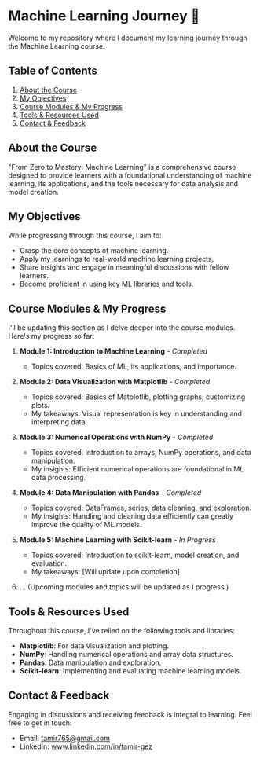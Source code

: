 # Machine Learning Journey 🦾

Welcome to my repository where I document my learning journey through the Machine Learning course.

## Table of Contents

1. [About the Course](#about-the-course)
2. [My Objectives](#my-objectives)
3. [Course Modules & My Progress](#course-modules--my-progress)
4. [Tools & Resources Used](#tools--resources-used)
5. [Contact & Feedback](#contact--feedback)

## About the Course

"From Zero to Mastery: Machine Learning" is a comprehensive course designed to provide learners with a foundational understanding of machine learning, its applications, and the tools necessary for data analysis and model creation.

## My Objectives

While progressing through this course, I aim to:

- Grasp the core concepts of machine learning.
- Apply my learnings to real-world machine learning projects.
- Share insights and engage in meaningful discussions with fellow learners.
- Become proficient in using key ML libraries and tools.

## Course Modules & My Progress

I'll be updating this section as I delve deeper into the course modules. Here's my progress so far:

1. **Module 1: Introduction to Machine Learning** - *Completed*
   - Topics covered: Basics of ML, its applications, and importance.

2. **Module 2: Data Visualization with Matplotlib** - *Completed*
   - Topics covered: Basics of Matplotlib, plotting graphs, customizing plots.
   - My takeaways: Visual representation is key in understanding and interpreting data.

3. **Module 3: Numerical Operations with NumPy** - *Completed*
   - Topics covered: Introduction to arrays, NumPy operations, and data manipulation.
   - My insights: Efficient numerical operations are foundational in ML data processing.

4. **Module 4: Data Manipulation with Pandas** - *Completed*
   - Topics covered: DataFrames, series, data cleaning, and exploration.
   - My insights: Handling and cleaning data efficiently can greatly improve the quality of ML models.

5. **Module 5: Machine Learning with Scikit-learn** - *In Progress*
   - Topics covered: Introduction to scikit-learn, model creation, and evaluation.
   - My takeaways: [Will update upon completion]

6. ... (Upcoming modules and topics will be updated as I progress.)

## Tools & Resources Used

Throughout this course, I've relied on the following tools and libraries:

- **Matplotlib**: For data visualization and plotting.
- **NumPy**: Handling numerical operations and array data structures.
- **Pandas**: Data manipulation and exploration.
- **Scikit-learn**: Implementing and evaluating machine learning models.

## Contact & Feedback

Engaging in discussions and receiving feedback is integral to learning. Feel free to get in touch:

- Email: tamir765@gmail.com
- LinkedIn: www.linkedin.com/in/tamir-gez
